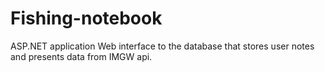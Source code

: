 # Fishing-notebook
ASP.NET application
Web interface to the database that stores user notes and presents data from IMGW api.
